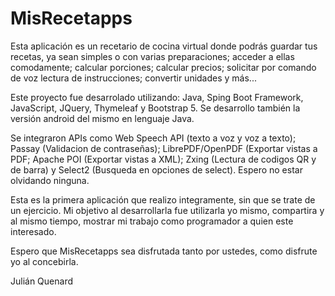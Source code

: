 # MisRecetapps
Esta aplicación es un recetario de cocina virtual donde podrás guardar tus recetas, ya sean simples o con varias preparaciones; acceder a ellas comodamente;
calcular porciones; calcular precios; solicitar por comando de voz lectura de instrucciones; convertir unidades y más...

Este proyecto fue desarrolado utilizando: Java, Sping Boot Framework, JavaScript, JQuery, Thymeleaf y Bootstrap 5. Se desarrollo también la versión android del mismo en lenguaje Java.

Se integraron APIs como Web Speech API (texto a voz y voz a texto); Passay (Validacion de contraseñas); LibrePDF/OpenPDF (Exportar vistas a PDF; 
Apache POI (Exportar vistas a XML); Zxing (Lectura de codigos QR y de barra) y Select2 (Busqueda en opciones de select). Espero no estar olvidando ninguna.

Esta es la primera aplicación que realizo integramente, sin que se trate de un ejercicio. Mi objetivo al desarrollarla fue utilizarla yo mismo, 
compartira y al mismo tiempo, mostrar mi trabajo como programador a quien este interesado.

Espero que MisRecetapps sea disfrutada tanto por ustedes, como disfrute yo al concebirla.

Julián Quenard
